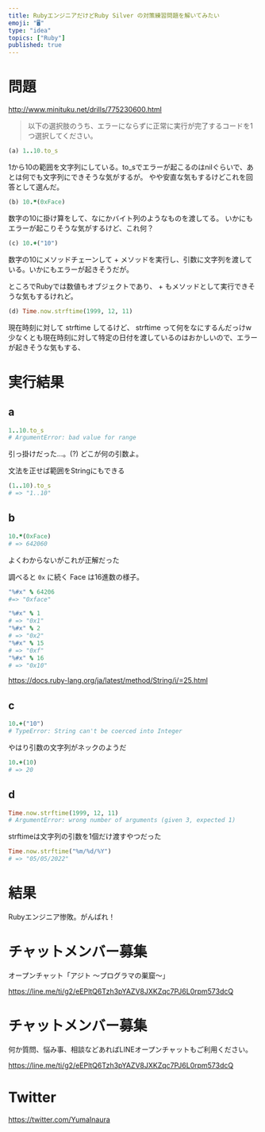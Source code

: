 ```yaml
---
title: RubyエンジニアだけどRuby Silver の対策練習問題を解いてみたい
emoji: "🖥"
type: "idea"
topics: ["Ruby"]
published: true
---
```




# 問題


http://www.minituku.net/drills/775230600.html


>以下の選択肢のうち、エラーにならずに正常に実行が完了するコードを1つ選択してください。



```rb
(a) 1..10.to_s
```

1から10の範囲を文字列にしている。to_sでエラーが起こるのはnilぐらいで、あとは何でも文字列にできそうな気がするが。
やや安直な気もするけどこれを回答として選んだ。

```rb
(b) 10.*(0xFace)
```

数字の10に掛け算をして、なにかバイト列のようなものを渡してる。
いかにもエラーが起こりそうな気がするけど、これ何？



```rb
(c) 10.+("10")
```

数字の10にメソッドチェーンして + メソッドを実行し、引数に文字列を渡している。いかにもエラーが起きそうだが。

ところでRubyでは数値もオブジェクトであり、 + もメソッドとして実行できそうな気もするけれど。


```rb
(d) Time.now.strftime(1999, 12, 11)
```

現在時刻に対して strftime してるけど、 strftime って何をなにするんだっけw
少なくとも現在時刻に対して特定の日付を渡しているのはおかしいので、エラーが起きそうな気もする、

# 実行結果

## a

```rb
1..10.to_s
# ArgumentError: bad value for range
```

引っ掛けだった…。(?)
どこが何の引数よ。

文法を正せば範囲をStringにもできる

```rb
(1..10).to_s
# => "1..10"
```

## b

```rb
10.*(0xFace)
# => 642060
```

よくわからないがこれが正解だった

調べると `0x` に続く Face は16進数の様子。

```rb
"%#x" % 64206
#=> "0xface"
```

```rb
"%#x" % 1
# => "0x1"
"%#x" % 2
# => "0x2"
"%#x" % 15
# => "0xf"
"%#x" % 16
# => "0x10"
```

https://docs.ruby-lang.org/ja/latest/method/String/i/=25.html

## c

```rb
10.+("10")
# TypeError: String can't be coerced into Integer
```

やはり引数の文字列がネックのようだ

```rb
10.+(10)
# => 20
```



## d

```rb
Time.now.strftime(1999, 12, 11)
# ArgumentError: wrong number of arguments (given 3, expected 1)
```

strftimeは文字列の引数を1個だけ渡すやつだった

```rb
Time.now.strftime("%m/%d/%Y")
# => "05/05/2022"
```



# 結果

Rubyエンジニア惨敗。がんばれ！




# チャットメンバー募集


オープンチャット「アジト 〜プログラマの巣窟〜」

https://line.me/ti/g2/eEPltQ6Tzh3pYAZV8JXKZqc7PJ6L0rpm573dcQ









<!-- Update From Qiita API -->

# チャットメンバー募集


何か質問、悩み事、相談などあればLINEオープンチャットもご利用ください。

https://line.me/ti/g2/eEPltQ6Tzh3pYAZV8JXKZqc7PJ6L0rpm573dcQ





# Twitter


https://twitter.com/YumaInaura


<!-- Update From Qiita API -->


